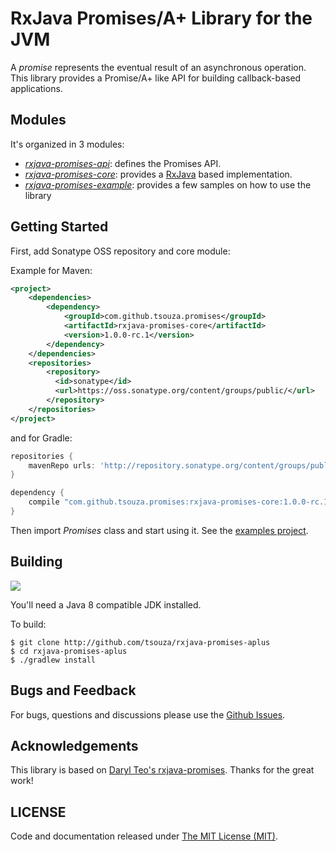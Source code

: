 # RxJava Promises/A+ Library for the JVM

A *promise* represents the eventual result of an asynchronous operation. This library provides a Promise/A+ like API for building callback-based applications.

## Modules

It's organized in 3 modules:

* *[rxjava-promises-api](https://github.com/tsouza/rxjava-promises-aplus/tree/master/rxjava-promises-api)*: defines the Promises API.
* *[rxjava-promises-core](https://github.com/tsouza/rxjava-promises-aplus/tree/master/rxjava-promises-core)*: provides a [RxJava](https://github.com/ReactiveX/RxJava) based implementation.
* *[rxjava-promises-example](https://github.com/tsouza/rxjava-promises-aplus/tree/master/rxjava-promises-example)*: provides a few samples on how to use the library

## Getting Started

First, add Sonatype OSS repository and core module:

Example for Maven:
```xml
<project>
    <dependencies>
        <dependency>
            <groupId>com.github.tsouza.promises</groupId>
            <artifactId>rxjava-promises-core</artifactId>
            <version>1.0.0-rc.1</version>
        </dependency>
    </dependencies>
    <repositories>
        <repository>
          <id>sonatype</id>
          <url>https://oss.sonatype.org/content/groups/public/</url>
        </repository>
    </repositories>
</project>
```

and for Gradle:
```groovy
repositories {
    mavenRepo urls: 'http://repository.sonatype.org/content/groups/public/'
}

dependency {
    compile "com.github.tsouza.promises:rxjava-promises-core:1.0.0-rc.1"
}
```

Then import *Promises* class and start using it. See the [examples project](https://github.com/tsouza/rxjava-promises-aplus/tree/master/rxjava-promises-example).

## Building

<a href="https://travis-ci.org/tsouza/rxjava-promises-aplus/builds"><img src="https://travis-ci.org/tsouza/rxjava-promises-aplus.svg?branch=master"></a>

You'll need a Java 8 compatible JDK installed.

To build:
```
$ git clone http://github.com/tsouza/rxjava-promises-aplus
$ cd rxjava-promises-aplus
$ ./gradlew install
```

## Bugs and Feedback
For bugs, questions and discussions please use the [Github Issues](issues).

## Acknowledgements

This library is based on [Daryl Teo's rxjava-promises](https://github.com/darylteo/rxjava-promises). Thanks for the great work!

## LICENSE

Code and documentation released under [The MIT License (MIT)](LICENSE).
